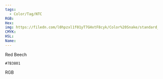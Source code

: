 ```yaml
---
tags:
  - Color/Tag/NTC
RGB:
Hex:
img: https://filedn.com/l0hpzxl1f01yT7GHxtF8cyk/Color%20Snake/standard_csv_to_svg//7B3801.svg
CMYK:
HSL:
Name:
---
```

Red Beech
```palette
#7B3801
```
RGB
